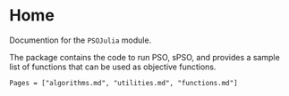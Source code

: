 # Home

Documention for the `PSOJulia` module.

The package contains the code to run PSO, sPSO, and provides a sample list of
functions that can be used as objective functions.

```@contents
Pages = ["algorithms.md", "utilities.md", "functions.md"]
```
